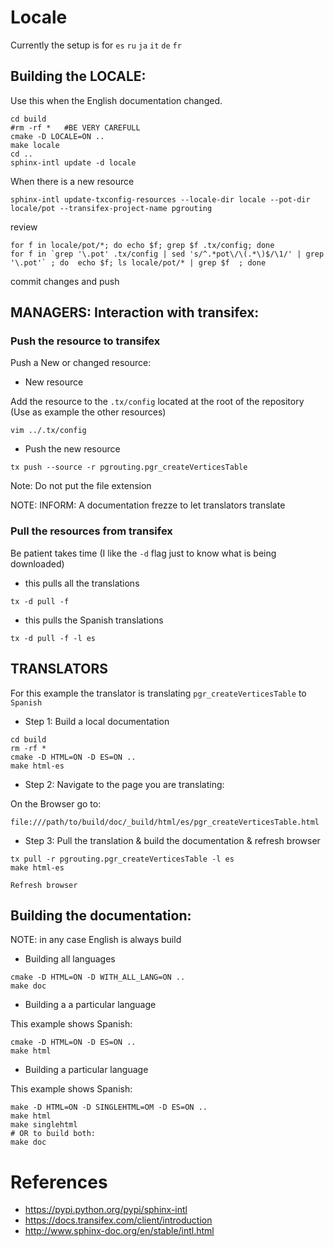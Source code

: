 

# Locale

Currently the setup is for  `es` `ru` `ja` `it` `de` `fr`

## Building the LOCALE:

Use this when the English documentation changed.

```
cd build
#rm -rf *   #BE VERY CAREFULL
cmake -D LOCALE=ON ..
make locale
cd ..
sphinx-intl update -d locale
```

When there is a new resource
```
sphinx-intl update-txconfig-resources --locale-dir locale --pot-dir locale/pot --transifex-project-name pgrouting
```


review
```
for f in locale/pot/*; do echo $f; grep $f .tx/config; done
for f in `grep '\.pot' .tx/config | sed 's/^.*pot\/\(.*\)$/\1/' | grep '\.pot'` ; do  echo $f; ls locale/pot/* | grep $f  ; done
```

commit changes and push


## MANAGERS: Interaction with transifex:

### Push the resource to transifex

Push a New or changed resource:

* New resource

Add the resource to the `.tx/config` located at the root of the repository
(Use as example the other resources)

```
vim ../.tx/config
```

* Push the new resource
```
tx push --source -r pgrouting.pgr_createVerticesTable

```
Note: Do not put the file extension

NOTE: INFORM: A documentation frezze to let translators translate

### Pull the resources from transifex

Be patient takes time (I like the `-d` flag just to know what is being downloaded)

* this pulls all the translations
```
tx -d pull -f
```

* this pulls the Spanish translations
```
tx -d pull -f -l es
```



## TRANSLATORS

For this example the translator is translating `pgr_createVerticesTable` to `Spanish`

* Step 1: Build a local documentation

```
cd build
rm -rf *
cmake -D HTML=ON -D ES=ON ..
make html-es
```

* Step 2: Navigate to the page you are translating:

On the Browser go to:
```
file:///path/to/build/doc/_build/html/es/pgr_createVerticesTable.html
```

* Step 3: Pull the translation & build the documentation & refresh browser

```
tx pull -r pgrouting.pgr_createVerticesTable -l es
make html-es
```
`Refresh browser`

## Building the documentation:

NOTE: in any case English is always build

* Building all languages

```
cmake -D HTML=ON -D WITH_ALL_LANG=ON ..
make doc
```

* Building a a particular language

This example shows Spanish:

```
cmake -D HTML=ON -D ES=ON ..
make html
```

* Building a particular language

This example shows Spanish:

```
make -D HTML=ON -D SINGLEHTML=OM -D ES=ON ..
make html
make singlehtml
# OR to build both:
make doc
```

# References

* https://pypi.python.org/pypi/sphinx-intl
* https://docs.transifex.com/client/introduction
* http://www.sphinx-doc.org/en/stable/intl.html
